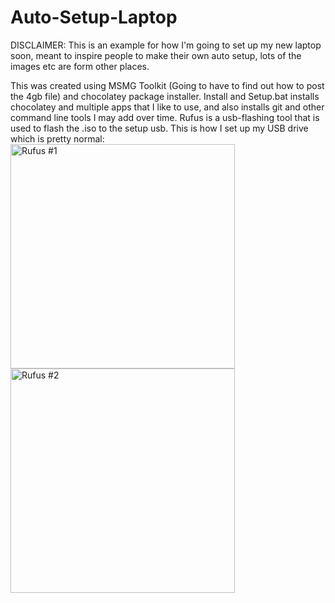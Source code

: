 # Auto-Setup-Laptop
DISCLAIMER: This is an example for how I'm going to set up my new laptop soon, meant to inspire people to make their own auto setup, lots of the images etc are form other places.

This was created using MSMG Toolkit (Going to have to find out how to post the 4gb file) and chocolatey package installer.
Install and Setup.bat installs chocolatey and multiple apps that I like to use,  and also installs git and other command line tools I may add over time.
Rufus is a usb-flashing tool that is used to flash the .iso to the setup usb. This is how I set up my USB drive which is pretty normal:
<img width="359" alt="Rufus #1" src="https://user-images.githubusercontent.com/106939571/208372155-c7b2078c-7611-432c-abe5-3b13353ca02c.png">
<img width="359" alt="Rufus #2" src="https://user-images.githubusercontent.com/106939571/208372153-6a4cadab-cc1a-45b9-a25a-78d89d5506a3.png">
